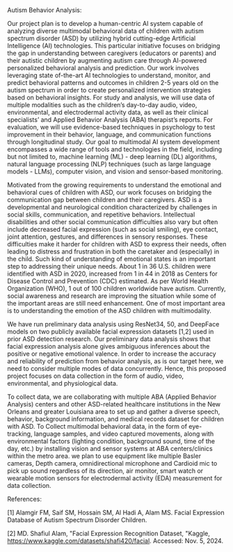 Autism Behavior Analysis:

Our project plan is to develop a human-centric AI system capable of analyzing diverse multimodal behavioral data of children with autism spectrum disorder (ASD) by utilizing hybrid cutting-edge Artificial Intelligence (AI) technologies. This particular initiative focuses on bridging the gap in understanding between caregivers (educators or parents) and their autistic children by augmenting autism care through AI-powered personalized behavioral analysis and prediction. Our work involves leveraging state of-the-art AI technologies to understand, monitor, and predict behavioral patterns and outcomes in children 2-5 years old on the autism spectrum in order to create personalized intervention strategies based on behavioral insights. For study and analysis, we will use data of multiple modalities such as the children’s day-to-day audio, video, environmental, and electrodermal activity data, as well as their clinical specialists’ and Applied Behavior Analysis (ABA) therapist’s reports. For evaluation, we will use evidence-based techniques in psychology to test improvement in their behavior, language, and communication functions through longitudinal study. Our goal to multimodal AI system development encompasses a wide range of tools and technologies in the field, including but not limited to, machine learning (ML) - deep learning (DL) algorithms, natural language processing (NLP) techniques (such as large language models - LLMs), computer vision, and vision and sensor-based monitoring.

Motivated from the growing requirements to understand the emotional and behavioral cues of children with ASD, our work focuses on bridging the communication gap between children and their caregivers. ASD is a developmental and neurological condition characterized by challenges in social skills, communication, and repetitive behaviors. Intellectual disabilities and other social communication difficulties also vary but often include decreased facial expression (such as social smiling), eye contact, joint attention, gestures, and differences in sensory responses. These difficulties make it harder for children with ASD to express their needs, often leading to distress and frustration in both the caretaker and (especially) in the child. Such kind of understanding of emotional states is an important step to addressing their unique needs. About 1 in 36 U.S. children were identified with ASD in 2020, increased from 1 in 44 in 2018 as Centers for Disease Control and Prevention (CDC) estimated. As per World Health Organization (WHO), 1 out of 100 children worldwide have autism. Currently, social awareness and research are improving the situation while some of the important areas are still need enhancement. One of most important area is to understanding the emotion of the ASD children with multimodality.

We have run preliminary data analysis using ResNet34, 50, and DeepFace models on two publicly available facial expression datasets [1,2] used in prior ASD detection research. Our preliminary data analysis shows that facial expression analysis alone gives ambiguous inferences about the positive or negative emotional valence. In order to increase the accuracy and reliability of prediction from behavior analysis, as is our target here, we need to consider multiple modes of data concurrently. Hence, this proposed project focuses on data collection in the form of audio, video, environmental, and physiological data.

To collect data, we are collaborating with multiple ABA (Applied Behavior Analysis) centers and other ASD-related healthcare institutions in the New Orleans and greater Louisiana area to set up and gather a diverse speech, behavior, background information, and medical records dataset for children with ASD. To Collect multimodal behavioral data, in the form of eye-tracking, language samples, and video captured movements, along with environmental factors (lighting condition, background sound, time of the day, etc.) by installing vision and sensor systems at ABA centers/clinics within the metro area. we plan to use equipment like multiple Basler cameras, Depth camera, omnidirectional microphone and Cardioid mic to pick up sound regardless of its direction, air monitor, smart watch or wearable motion sensors for electrodermal activity (EDA) measurement for data collection.

References:

[1] Alamgir FM, Saif SM, Hossain SM, Al Hadi A, Alam MS. Facial Expression Database of Autism Spectrum Disorder Children.

[2] MD. Shafiul Alam, "Facial Expression Recognition Dataset, "Kaggle, https://www.kaggle.com/datasets/shafi420/facial. Accessed: Nov. 5, 2024.
